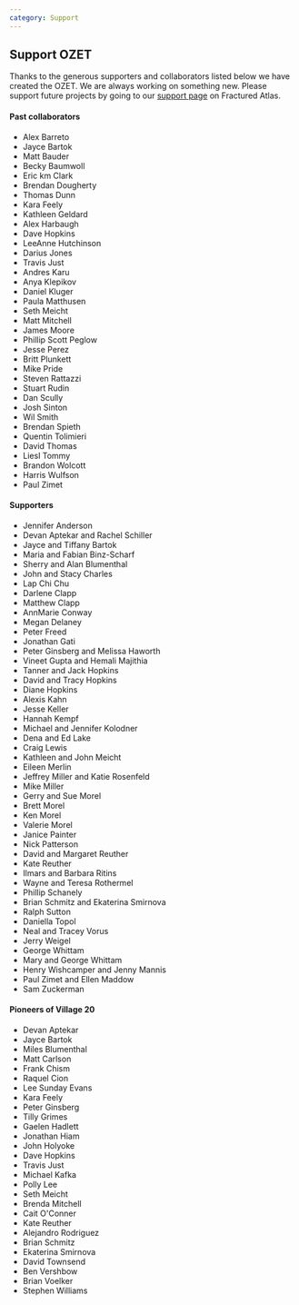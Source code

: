 ```yaml
---
category: Support
---
```


## Support OZET

Thanks to the generous supporters and collaborators listed below we have created the OZET. We are always working on something new. Please support future projects by going to our [support page](https://www.fracturedatlas.org/site/fiscal/profile?id=180) on Fractured Atlas.

#### Past collaborators

- Alex Barreto
- Jayce Bartok
- Matt Bauder
- Becky Baumwoll
- Eric km Clark
- Brendan Dougherty
- Thomas Dunn
- Kara Feely
- Kathleen Geldard
- Alex Harbaugh
- Dave Hopkins
- LeeAnne Hutchinson
- Darius Jones
- Travis Just
- Andres Karu
- Anya Klepikov
- Daniel Kluger
- Paula Matthusen
- Seth Meicht
- Matt Mitchell
- James Moore
- Phillip Scott Peglow
- Jesse Perez
- Britt Plunkett
- Mike Pride
- Steven Rattazzi
- Stuart Rudin
- Dan Scully
- Josh Sinton
- Wil Smith
- Brendan Spieth
- Quentin Tolimieri
- David Thomas
- Liesl Tommy
- Brandon Wolcott
- Harris Wulfson
- Paul Zimet

#### Supporters

- Jennifer Anderson
- Devan Aptekar and Rachel Schiller
- Jayce and Tiffany Bartok
- Maria and Fabian Binz-Scharf
- Sherry and Alan Blumenthal
- John and Stacy Charles
- Lap Chi Chu
- Darlene Clapp
- Matthew Clapp
- AnnMarie Conway
- Megan Delaney
- Peter Freed
- Jonathan Gati
- Peter Ginsberg and Melissa Haworth
- Vineet Gupta and Hemali Majithia
- Tanner and Jack Hopkins
- David and Tracy Hopkins
- Diane Hopkins
- Alexis Kahn
- Jesse Keller
- Hannah Kempf
- Michael and Jennifer Kolodner
- Dena and Ed Lake
- Craig Lewis
- Kathleen and John Meicht
- Eileen Merlin
- Jeffrey Miller and Katie Rosenfeld
- Mike Miller
- Gerry and Sue Morel
- Brett Morel
- Ken Morel
- Valerie Morel
- Janice Painter
- Nick Patterson
- David and Margaret Reuther
- Kate Reuther
- Ilmars and Barbara Ritins
- Wayne and Teresa Rothermel
- Phillip Schanely
- Brian Schmitz and Ekaterina Smirnova
- Ralph Sutton
- Daniella Topol
- Neal and Tracey Vorus
- Jerry Weigel
- George Whittam
- Mary and George Whittam
- Henry Wishcamper and Jenny Mannis
- Paul Zimet and Ellen Maddow
- Sam Zuckerman

#### Pioneers of Village 20

- Devan Aptekar
- Jayce Bartok
- Miles Blumenthal
- Matt Carlson
- Frank Chism
- Raquel Cion
- Lee Sunday Evans
- Kara Feely
- Peter Ginsberg
- Tilly Grimes
- Gaelen Hadlett
- Jonathan Hiam
- John Holyoke
- Dave Hopkins
- Travis Just
- Michael Kafka
- Polly Lee
- Seth Meicht
- Brenda Mitchell
- Cait O'Conner
- Kate Reuther
- Alejandro Rodriguez
- Brian Schmitz
- Ekaterina Smirnova
- David Townsend
- Ben Vershbow
- Brian Voelker
- Stephen Williams
